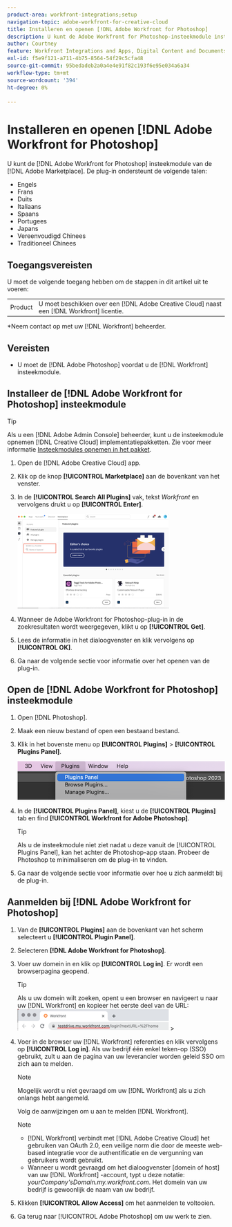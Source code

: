 ```yaml
---
product-area: workfront-integrations;setup
navigation-topic: adobe-workfront-for-creative-cloud
title: Installeren en openen [!DNL Adobe Workfront for Photoshop]
description: U kunt de Adobe Workfront for Photoshop-insteekmodule installeren via de Adobe Marketplace.
author: Courtney
feature: Workfront Integrations and Apps, Digital Content and Documents
exl-id: f5e9f121-a711-4b75-8564-54f29c5cfa48
source-git-commit: 95bedadeb2a0a4e4e91f82c193f6e95e034a6a34
workflow-type: tm+mt
source-wordcount: '394'
ht-degree: 0%

---
```


# Installeren en openen [!DNL Adobe Workfront for Photoshop]

U kunt de [!DNL Adobe Workfront for Photoshop] insteekmodule van de [!DNL Adobe Marketplace]. De plug-in ondersteunt de volgende talen:

* Engels
* Frans
* Duits
* Italiaans
* Spaans
* Portugees
* Japans
* Vereenvoudigd Chinees
* Traditioneel Chinees

<!-- * Korean -->

## Toegangsvereisten

U moet de volgende toegang hebben om de stappen in dit artikel uit te voeren:

<table style="table-layout:auto"> 
 <col> 
 <col> 
 <tbody> 
  <!--<tr> 
   <td role="rowheader">[!DNL Adobe Workfront] plan*</td> 
   <td> <p>[!UICONTROL Pro] or higher</p> </td> 
  </tr> 
  <tr data-mc-conditions=""> 
   <td role="rowheader">[!DNL Adobe Workfront] license*</td> 
   <td> <p>[!UICONTROL Work] or [!UICONTROL Plan]</p> </td> 
  </tr> -->
  <tr> 
   <td role="rowheader">Product</td> 
   <td>U moet beschikken over een [!DNL Adobe Creative Cloud] naast een [!DNL Workfront] licentie.</td> 
  </tr> 
 </tbody> 
</table>

&#42;Neem contact op met uw [!DNL Workfront] beheerder.

## Vereisten

* U moet de [!DNL Adobe Photoshop] voordat u de [!DNL Workfront] insteekmodule.

## Installeer de [!DNL Adobe Workfront for Photoshop] insteekmodule

>[!TIP]
>
>Als u een [!DNL Adobe Admin Console] beheerder, kunt u de insteekmodule opnemen [!DNL Creative Cloud] implementatiepakketten. Zie voor meer informatie [Insteekmodules opnemen in het pakket](https://helpx.adobe.com/in/enterprise/using/manage-extensions.html).


1. Open de [!DNL Adobe Creative Cloud] app.
1. Klik op de knop **[!UICONTROL Marketplace]** aan de bovenkant van het venster.
1. In de **[!UICONTROL Search All Plugins]** vak, tekst *Workfront* en vervolgens drukt u op **[!UICONTROL Enter]**.

   ![](assets/adobe-marketplace-350x218.png)

1. Wanneer de Adobe Workfront for Photoshop-plug-in in de zoekresultaten wordt weergegeven, klikt u op **[!UICONTROL Get]**.
1. Lees de informatie in het dialoogvenster en klik vervolgens op **[!UICONTROL OK]**.

1. Ga naar de volgende sectie voor informatie over het openen van de plug-in.

## Open de [!DNL Adobe Workfront for Photoshop] insteekmodule

1. Open [!DNL Photoshop].

1. Maak een nieuw bestand of open een bestaand bestand.

1. Klik in het bovenste menu op **[!UICONTROL Plugins]** > **[!UICONTROL Plugins Panel]**.

   ![](assets/plugins-panel-ps.png)

1. In de **[!UICONTROL Plugins Panel]**, kiest u de **[!UICONTROL Plugins]** tab en find **[!UICONTROL Workfront for Adobe Photoshop]**.

   >[!TIP]
   >
   >   Als u de insteekmodule niet ziet nadat u deze vanuit de [!UICONTROL Plugins Panel], kan het achter de Photoshop-app staan. Probeer de Photoshop te minimaliseren om de plug-in te vinden.

1. Ga naar de volgende sectie voor informatie over hoe u zich aanmeldt bij de plug-in.

## Aanmelden bij [!DNL Adobe Workfront for Photoshop]

1. Van de **[!UICONTROL Plugins]** aan de bovenkant van het scherm selecteert u **[!UICONTROL Plugin Panel]**.
1. Selecteren **[!DNL Adobe Workfront for Photoshop]**.
1. Voer uw domein in en klik op **[!UICONTROL Log in]**. Er wordt een browserpagina geopend.

   >[!TIP]
   >
   >Als u uw domein wilt zoeken, opent u een browser en navigeert u naar uw [!DNL Workfront] en kopieer het eerste deel van de URL:\
   >![](assets/domain-350x50.png)   >

1. Voer in de browser uw [!DNL Workfront] referenties en klik vervolgens op **[!UICONTROL Log in]**. Als uw bedrijf één enkel teken-op (SSO) gebruikt, zult u aan de pagina van uw leverancier worden geleid SSO om zich aan te melden.

   >[!NOTE]
   >
   >Mogelijk wordt u niet gevraagd om uw [!DNL Workfront] als u zich onlangs hebt aangemeld.

   Volg de aanwijzingen om u aan te melden [!DNL Workfront].

   >[!NOTE]
   >
   >* [!DNL Workfront] verbindt met [!DNL Adobe Creative Cloud] het gebruiken van OAuth 2.0, een veilige norm die door de meeste web-based integratie voor de authentificatie en de vergunning van gebruikers wordt gebruikt.
   >* Wanneer u wordt gevraagd om het dialoogvenster [domein of host] van uw [!DNL Workfront] -account, typt u deze notatie: *yourCompany&#39;sDomain.my.workfront.com*. Het domein van uw bedrijf is gewoonlijk de naam van uw bedrijf.


1. Klikken **[!UICONTROL Allow Access]** om het aanmelden te voltooien.
1. Ga terug naar [!UICONTROL Adobe Photoshop] om uw werk te zien.
